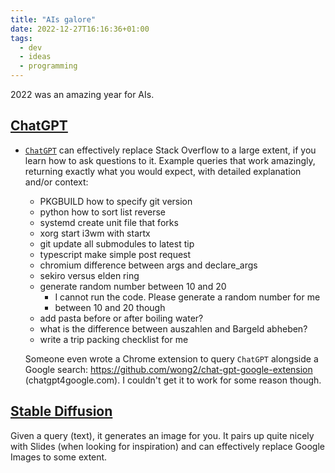 ```yaml
---
title: "AIs galore"
date: 2022-12-27T16:16:36+01:00
tags:
  - dev
  - ideas
  - programming
---
```


2022 was an amazing year for AIs.

<!--more-->

## [ChatGPT][chatgpt]

- [`ChatGPT`][chatgpt] can effectively replace Stack
  Overflow to a large extent, if you learn how to ask questions to it. Example queries that work amazingly, returning exactly what you would expect, with detailed explanation and/or context:

  - PKGBUILD how to specify git version
  - python how to sort list reverse
  - systemd create unit file that forks
  - xorg start i3wm with startx
  - git update all submodules to latest tip
  - typescript make simple post request
  - chromium difference between args and declare_args
  - sekiro versus elden ring
  - generate random number between 10 and 20
    - I cannot run the code. Please generate a random number for me
    - between 10 and 20 though
  - add pasta before or after boiling water?
  - what is the difference between auszahlen and Bargeld abheben?
  - write a trip packing checklist for me

  Someone even wrote a Chrome extension to query `ChatGPT` alongside a Google search: https://github.com/wong2/chat-gpt-google-extension (chatgpt4google.com). I couldn't get it to work for some reason though.

## [Stable Diffusion][stable-diffusion]

Given a query (text), it generates an image for you. It pairs up quite nicely with Slides (when looking for inspiration) and can effectively replace Google Images to some extent.

[chatgpt]: https://chat.openai.com/chat/
[stable-diffusion]: https://stablediffusionweb.com/#demo
